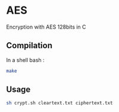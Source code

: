 # AES

Encryption with AES 128bits in C

## Compilation

In a shell bash :

```bash
make
```

## Usage

```bash
sh crypt.sh cleartext.txt ciphertext.txt
```